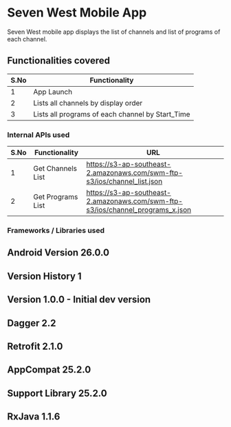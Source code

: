 # Seven West Mobile App

Seven West mobile app displays the list of channels and list of programs of each channel.

## Functionalities covered

S.No| Functionality
--- | ---      
1   | App Launch
2   | Lists all channels by display order
3   | Lists all programs of each channel by Start_Time


### Internal APIs used

S.No|   Functionality   | URL
--- | ---               | ---
1   | Get Channels List | https://s3-ap-southeast-2.amazonaws.com/swm-ftp-s3/ios/channel_list.json
2   | Get Programs List | https://s3-ap-southeast-2.amazonaws.com/swm-ftp-s3/ios/channel_programs_x.json


### Frameworks / Libraries used

## Android Version 26.0.0

## Version History 1

## Version 1.0.0 - Initial dev version

## Dagger 2.2

## Retrofit 2.1.0

## AppCompat 25.2.0

## Support Library 25.2.0

## RxJava 1.1.6




